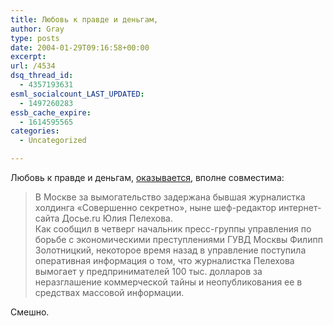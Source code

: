 ```yaml
---
title: Любовь к правде и деньгам,
author: Gray
type: posts
date: 2004-01-29T09:16:58+00:00
excerpt:
url: /4534
dsq_thread_id:
  - 4357193631
esml_socialcount_LAST_UPDATED:
  - 1497260283
essb_cache_expire:
  - 1614595565
categories:
  - Uncategorized

---
```








Любовь к правде и деньгам, <a href="http://www.newsru.com/crime/29Jan2004/jur.html" target="_blank">оказывается</a>, вполне совместима:

> В Москве за вымогательство задержана бывшая журналистка холдинга &#171;Совершенно секретно&#187;, ныне шеф-редактор интернет-сайта Досье.ru Юлия Пелехова.  
> Как сообщил в четверг начальник пресс-группы управления по борьбе с экономическими преступлениями ГУВД Москвы Филипп Золотницкий, некоторое время назад в управление поступила оперативная информация о том, что журналистка Пелехова вымогает у предпринимателей 100 тыс. долларов за неразглашение коммерческой тайны и неопубликования ее в средствах массовой информации.

Смешно.